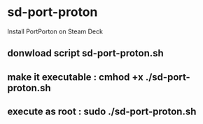 # sd-port-proton
Install PortPorton on Steam Deck
## donwload script sd-port-proton.sh
## make it executable : cmhod +x ./sd-port-proton.sh
## execute as root : sudo ./sd-port-proton.sh
